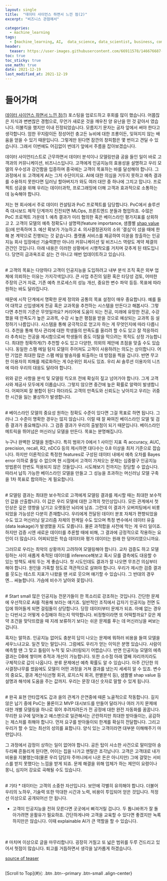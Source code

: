 ```yaml
---
layout: single
title:  "데이터 사이언스 하면서 느낀 점(2)"
excerpt: "비즈니스 관점에서"

categories:
  - machine_learning
tags:
  - [machine_learning, AI,  data_science, data_scientist, business, communication]
header:
  teaser: https://user-images.githubusercontent.com/66911578/146676687-01e2eac7-9052-483f-a1e6-ac5581bf0292.jpg
toc: true
toc_sticky: true
use_math: true
date: 2021-12-19
last_modified_at: 2021-12-19
---
```

# 들어가며
[데이터 사이언스 하면서 느낀 점(1)](https://ywkim92.github.io/machine_learning/data_science/) 포스팅을 업로드하고 후회를 많이 했습니다. 어쭙잖은 지식과 변변찮은 경험으로, 무언가 새로운 것을 깨우친 양 유난을 떤 것 같아서 였습니다. 이불킥을 했지만 
이내 진정되었습니다. 모름지기 문자는 공자 앞에서 써야 한다고 생각합니다. 엄한 꾸지람이든 정성어린 충고든 뉴비에 대한 조롱이든, 잊혀지지 않는 배움을 얻을 수 있기 때문입니다. 그렇게만 된다면 잠깐의 창피함은 몇 번이고 견딜 수 있습니다. 그래서 이번에도 어김없이 번데기 앞에서 주름을 잡아보겠습니다.

데이터 사이언티스트로 근무하면서 데이터 분석이나 모델링만큼 공을 들인 일이 바로 고객과의 커뮤니케이션, 비즈니스입니다. 고객에게 인공지능의 효용성을 설명하고 우리 모델의 우수성과 강건함을 입증하며 종국에는 고객이 목표하는 바를 달성해야 합니다. 그 과정에서 또 고객에게 AI는 그저 수단이지요. 
AI에 대한 의심을 거두지 못하고 예측 결과를 수용하지 못한다면 딥러닝 할아버지가 와도 여러 대안 중 하나에 그치고 맙니다. 프로젝트 성공을 위해 우리는 데이터과학, 프로그래밍에 더해 고객과 효과적으로 소통하는 데 능숙해야 합니다.

저는 현 회사에서 주로 데이터 컨설팅과 PoC 프로젝트를 담당합니다. PoC에서 솔루션 즉 대시보드 제작 단계까지 진전되면 MLOps, 프론트엔드 분들과 협업하죠. 수많은 PoC 프로젝트 가운데 1. 예측 결과가 미리 협의한 혹은 베이스라인 평가지표를 상회하고 2. 고객이 모델의 예측 정확도나 
설명력(feature importance, 샘플별 [shap value](https://github.com/slundberg/shap) 등)에 만족하며 3. 예산 확보가 가능하고 4. 의사결정권자의 소위 '결심'이 섰을 때에 한해 본 계약으로 진행되는 것 같습니다. 플랫폼 서비스를 제공하여 이윤을 창출하는 인공지능 회사 입장에선 기술력뿐만 아니라 커뮤니케이션 및 비즈니스 역량도 
계약 체결의 관건인 것입니다. 아래 내용은 이러한 상황에서 시행착오를 거치며 갖추게 된 태도입니다. 당연히 금과옥조로 삼는 건 아니고 매번 업데이트하고 있습니다.
<br>

<br />
# 고객의 목표는 다양하다
고객이 인공지능을 도입하려고 내부 분석 조직 혹은 외부 업체에 의뢰하는 이유는 가지각색입니다. 큰 사업 추진의 일환 혹은 타당성 검토, 어떠한 주장의 근거 자료, 기존 예측 프로세스의 성능 개선, 중요한 변수 파악 등등. 목표에 따라 원하는 바도 달라집니다. 

때문에 시작 단계에서 명확한 문제 정의와 공통의 목표 설정이 매우 중요합니다. 예를 들어 대학교 신입생에게 전공 혹은 교과목을 추천하는 시스템을 만든다고 해봅시다. 그렇다면 추천의 기준은 무엇일까요? 커리어에 도움이 되는 전공, 미래에 유망한 전공, 수강했을 때 만족도가 높은 교과목, 수강 시 높은 평점을 
받을 것으로 예상되는 교과목 등 설정하기 나름입니다. 시스템을 통해 궁극적으로 얻고자 하는 게 무엇인지에 따라 다릅니다. 추천을 통해 학사 관리에 대한 학생들의 만족도를 올리려 할 수도 있고 잘 적응하리라 추측되는 전공을 제시함으로써 학생들의 중도 이탈을 막으려는 목적도 상정 가능합니다. 최대한 정확하게(?) 
추천할 수도 있고 다양한, 의외의 제안에 초점을 맞출 수도 있습니다. 동일한 스팸 메일 탐지 모델이 주어져도 고객이 사용하려는 의도는 상이합니다. 어떤 기업은 최대한 많은 스팸 메일 발송자를 퇴출하는 데 방점을 찍을 겁니다. 반면 무고한 이용자의 피해를 제로화하는 게 0순위인 회사도 있죠. 우리 AI 솔루션 
이용자의 니즈에 따라 우리의 대응도 달라야 합니다.

위와 같은 사항을 분석 및 모델링 킥오프 전에 확실히 짚고 넘어가야 합니다. 그게 고객사와 제공사 모두에게 이롭습니다. 그렇지 않으면 중간에 높은 확률로 알력이 발생합니다. 어찌어찌 잘 봉합이 된다 하더라도 고객의 만족도와 신뢰도는 낮아지고 우리는 귀중한 시간을 잃는 불상하가 발생합니다.
<br>

<br />
# 베이스라인 모델의 중요성
원하는 정확도 수준이 있다면 그걸 목표로 하면 됩니다. 그러나 그 수준이 명확한 경우는 많지 않습니다. 이럴 때 잘 짜여진 베이스라인 모델 및 검증 결과가 중요해집니다. 그 검증 결과가 우리의 출발점이 되기 때문입니다. 베이스라인 메트릭을 뛰어넘은 머신러닝 모델을 만든다. 목표는 분명해집니다.

누구나 완벽한 모델을 원합니다. 특히 범위가 0에서 1 사이인 지표 즉 accuracy, AUC, precision, recall, R2, nDCG 등의 제시하면 대다수는 0.8 이상을 최저 기준으로 잡습니다. 하지만 이론적으로 특정한 features로 구성된 데이터 내에서 예측 오차를 Bayes error 이하로 줄일 수 
없으며 현 시점에서 고객이 가져오는 문제는 십중팔구 인공지능 방법론이 한번도 적용되지 않은 것들입니다. 시도해보기 전까지는 장담할 수 없습니다. 따라서 납득 가능한 베이스라인 모델을 만들고 그 성능을 초과하는 머신러닝 모델 구축을 1차 목표로 합의하는 게 필요합니다.
<br>

<br />
# 모델링 결과는 최대한 보수적으로
고객에게 모델링 결과를 제시할 때는 최대한 보수적인 값을 산출합니다. 이 값은 우리 모델에 대한 고객의 첫인상입니다. 모든 관계에서 첫인상은 깊은 영향을 남기고 오랫동안 뇌리에 남죠. 그런데 이 결과가 오버피팅에서 비롯되었을 가능성은 다분히 존재합니다. 우리에게 전달된 데이터 분포 자체가 편향되었을 수도 
있고 머신러닝 알고리즘 자체의 한계일 수도 있으며 특정 변수에서 데이터 유출(data leakage)가 발생했을 지도 모릅니다. 물론 과적합을 사전에 막는 게 우리 일이죠. 하지만 검증 시엔 새로운 데이터를 추론할 때에 비해, 그 결과에 긍정적으로 작용하는 요인이 더 많습니다. 어찌되었든 학습 데이터와 
평가 데이터는 원래 한 덩어리였으니까요.

그러므로 우리는 최악의 상황까지 고려하여 모델링해야 합니다. 교차 검증도 하고 모델링하는 사이 새롭게 축적된 데이터를 inference해보고 혹시 모를 결측에도 대응할 수 있는 방책도 새워 두는 게 좋습니다. 첫 시도인데도 결과가 잘 나오면 무조건 의심부터 해야 합니다. 원인을 가혹할 정도로 객관적으로 살펴야 
합니다. 우리가 제시한 검증 결과를 웃도는 테스트 지표가 나왔을 땐 서로 웃으며 얘기할 수 있습니다. 그 반대의 경우엔... 싸늘합니다. 가슴에 비수가 날아와 꽂힙니다. 
<br>

<br />
# Start small
많은 인공지능 전문가들이 한 목소리로 강조하는 것입니다. 간단한 문제에 우선적으로 AI를 적용해 보라는 얘기죠. 일반적인 조직에서 갑자기 인공지능 전면 도입에 뛰어들게 되면 걸림돌이 상당합니다. 당장 데이터부터 문제가 되죠. 아예 없는 경우는 다반사고 어떻게 수집해야 하는지 막막합니다. 비정형이라면 또 
어떡할까요? 갖은 제약 조건을 맞닥뜨렸을 때 지레 보류하기 보다는 쉬운 문제를 푸는 데 머신러닝을 써보는 겁니다.

혹자는 말하죠. 인공지능 없어도 충분히 답이 나오는 문제에 뭐하러 비용을 들여 모델을 세우느냐고요. 일견 맞는 말입니다. 그럼에도 우리가 얻는 이익은 분명 있습니다. 사람이 예측할 땐 그 맞고 틀림이 누적 및 모니터링되기 어렵습니다. 반면 인공지능 모델의 에측 결과는 DB에 쌓이며 추적과 개선이 가능합니다. 
또한 소수점 아래 열째 자리까지라도 구체적으로 값이 나옵니다. 분류 문제에선 예측 확률도 알 수 있습니다. 아주 간단한 의사결정나무를 썼음에도 모델이 어떤 과정을 거쳐 결과를 냈는지 세세히 알 수 있죠. 변수의 중요도, 결과 계산식(선형 회귀, 로지스틱 회귀, 판별분석 등), 샘플별 shap value 등 
설명과 해석에 도움을 주는 값까지. 우리는 문장 대신 숫자로 말할 수 있게 됩니다.
<br>

<br />
# 완곡 표현
안타깝게도 갑과 을의 관계가 은연중에 때론 노골적으로 작동합니다. 길지 않은 납기 중에 PoC는 물론이고 MVP 대시보드를 만들어 달라거나 여러 가지 문제에 대한 개별 모델링을 하나로 묶어 후려치려든가 전 공정에 대한 완전 자동화를 꿈꿉니다. 무리한 요구에 덮어놓고 예스맨으로 일관해서는 곤란하지만 최대한 
받아들이는, 공감하는 제스처를 취해야 합니다. 먼저 요구를 받아들이되 한계를 확실히 전달합니다. 그리고 우리가 할 수 있는 최선의 성의를 표합니다. 양식 있는 고객이라면 대부분 이해해주기 마련입니다.  

그 과정에서 감정이 상하는 일이 없어야 합니다. 공든 탑이 사소한 사건으로 말미암아 송두리째 흔들리게 된다면, 어이는 집을 나가고 멘탈은 조각납니다. 고객은 고객대로 내가 비용을 지불했는데(물론 우리 담당자 주머니에서 나온 돈은 아니지만) 그에 걸맞는 서비스를 받지 못했다는 느낌을 받게 되죠. 문제 해결을 
위해 업체가 하는 제안이 요령이나 몽니, 심지어 강요로 곡해될 수도 있습니다. 
<br>

<br />
# 기타
* 데이터는 고객의 소중한 자산입니다. 보안에 각별히 유의해야 합니다. 더불어 우리의 노하우, 기술력 또한 막대한 시간과 노력, 비용이 투입되어 얻은 것입니다. 적정선 이상으로 공개되어선 안 됩니다.

* 고객이 인공지능을 전혀 모른다면 곳곳에서 삐걱거릴 겁니다. 두 톱니바퀴가 잘 돌아가려면 윤활유가 필요하죠. 간단하게나마 고객을 교육할 수 있다면 좋겠지만 녹록하지만은 않습니다. 이때 explainable AI가 큰 역할을 할 수 있습니다.
<br>

<br />
# 마치며
이상으로 글을 마무리합니다. 굉장히 거칠고 또 넓은 범위를 두루 건드리고 있어서 헛점이 많습니다. 퇴고를 거듭하면서 생각을 날카롭게 하겠습니다.

[source of teaser](https://unsplash.com/photos/5fNmWej4tAA?utm_source=unsplash&utm_medium=referral&utm_content=creditShareLink)
<br>

<br />
[Scroll to Top](#){: .btn .btn--primary .btn-small .align-center}